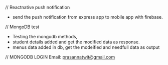 // Reactnative push notification

- send the push notification from express app to mobile app with firebase.

// MongoDB test

- Testing the mongodb methods, 
- student details added and get the modified data as response.
- menus data added in db, get the modeified and needfull data as output

// MONGODB LOGIN
Email: prasannatwit@gmail.com